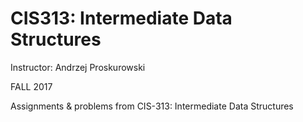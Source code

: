 # CIS313: Intermediate Data Structures

Instructor: Andrzej Proskurowski

FALL 2017

Assignments & problems from CIS-313: Intermediate Data Structures
